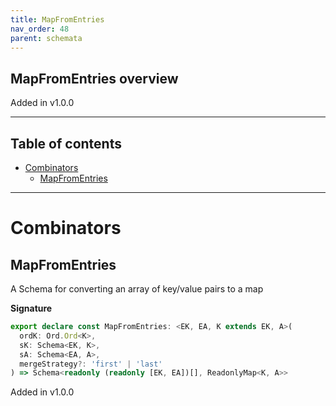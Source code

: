 ```yaml
---
title: MapFromEntries
nav_order: 48
parent: schemata
---
```


## MapFromEntries overview

Added in v1.0.0

---

<h2 class="text-delta">Table of contents</h2>

- [Combinators](#combinators)
  - [MapFromEntries](#mapfromentries)

---

# Combinators

## MapFromEntries

A Schema for converting an array of key/value pairs to a map

**Signature**

```ts
export declare const MapFromEntries: <EK, EA, K extends EK, A>(
  ordK: Ord.Ord<K>,
  sK: Schema<EK, K>,
  sA: Schema<EA, A>,
  mergeStrategy?: 'first' | 'last'
) => Schema<readonly (readonly [EK, EA])[], ReadonlyMap<K, A>>
```

Added in v1.0.0
